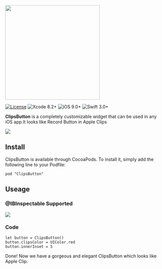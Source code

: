 <img src="https://github.com/sishenyihuba/ClipsButton/blob/master/Images/ClipsButton.png" width = "300" center/>

[![License](https://img.shields.io/cocoapods/l/Hero.svg?style=flat)](https://github.com/lkzhao/Hero/blob/master/LICENSE?raw=true)
![Xcode 8.2+](https://img.shields.io/badge/Xcode-8.2%2B-blue.svg)
![iOS 9.0+](https://img.shields.io/badge/iOS-8.0%2B-blue.svg)
![Swift 3.0+](https://img.shields.io/badge/Swift-3.0%2B-orange.svg)


**ClipsButton** is a completely customizable widget that can be used in any iOS app.It looks like Record Button in Apple Clips

<img src ="https://github.com/sishenyihuba/ClipsButton/blob/master/Images/ClipsButton.gif" />

## Install
ClipsButton is available through CocoaPods. To install it, simply add the following line to your Podfile:
```
pod "ClipsButton"
```
## Useage

### @IBInspectable Supported

<img src ="https://github.com/sishenyihuba/ClipsButton/blob/master/Images/SB.png" />

### Code
```
let button = ClipsButton()
button.clipsColor = UIColor.red
button.innerInset = 5
```

Done! Now we have a gorgeous and elegant ClipsButton which looks like Apple Clip.
